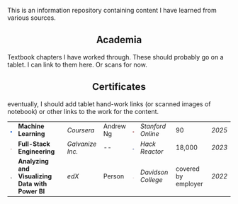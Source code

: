 This is an information repository containing content I have learned from various sources.

<h2 align="center"> Academia </h2>

Textbook chapters I have worked through. These should probably go on a tablet. I can link to them here. Or scans for now.

<h2 align="center"> Certificates </h2>

eventually, I should add tablet hand-work links (or scanned images of notebook) or other links to the work for the content.

<table>
  <tbody>
    <!-- Add more rows as needed -->
    <tr>
      <td><img src="assets/coursera-rebrand-logo-square.jpg"/></td>
      <td><strong>Machine Learning</strong></td>
      <td><em>Coursera</em></td>
      <td>Andrew Ng</td>
      <td><img src="assets/sf_online.jpg"/></td>
      <td><em>Stanford Online</em></td>
      <td>90</td>
      <td><em>2025</em></td>
    </tr>
    <tr>
      <td><img src="assets/galvanize.jpg"/></td>
      <td><strong>Full-Stack Engineering</strong></td>
      <td><em>Galvanize Inc.</em></td>
      <td>--</td>
      <td><img src="assets/hr.jpg"/></td>
      <td><em>Hack Reactor</em></td>
      <td>18,000</td>
      <td><em>2023</em></td>
    </tr>
    <tr>
      <td><img src="assets/edx.jpg"/></td>
      <td><strong>Analyzing and Visualizing Data with Power BI</strong></td>
      <td><em>edX</em></td>
      <td>Person</td>
      <td><img src="assets/dc.jpg"/></td>
      <td><em>Davidson College</em></td>
      <td>covered by employer</td>
      <td><em>2022</em></td>
    </tr>
  </tbody>
</table>

